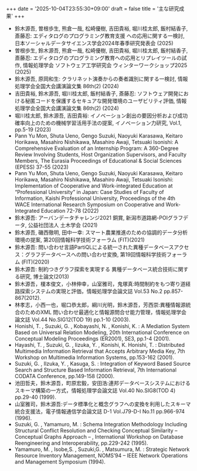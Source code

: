 +++
date = '2025-10-04T23:55:30+09:00'
draft = false
title = '主な研究成果'
+++
* 鈴木源吾, 曽根歩生, 熊倉一哉, 松崎優樹, 吉田貴裕, 堀川桂太郎, 飯村結香子, 斎藤忍: エディタログのプログラミング教育支援 への応用に関する一検討, 日本ソーシャルデータサイエンス学会2024年春季研究発表会 (2025)
* 曽根歩生, 鈴木源吾, 熊倉一哉, 松崎優樹, 吉田貴裕, 堀川桂太郎, 飯村結香子, 斎藤忍: エディタログのプログラミング教育への応用とリプレイツールの試作, 情報処理学会 ソフトウェア工学研究会 ウィンターワークショップ2025 (2025)  
* 鈴木源吾, 原岡和生: クラリネット演奏からの奏者識別に関する一検討, 情報処理学会全国大会講演論文集 86th(2) (2024)
* 吉田貴裕, 鈴木源吾, 堀川桂太郎, 飯村結香子, 斎藤忍: ソフトウェア開発における秘匿コードを保護するセキュアな開発環境のユーザビリティ評価, 情報処理学会全国大会講演論文集 86th(2) (2024)
* 堀川桂太郎, 鈴木源吾, 吉田貴裕: イノベーション創出の要因分析および成功確率向上のための機械学習活用手法の提案, イノベーション力研究, Vol.1, pp.5-19 (2023)
* Pann Yu Mon, Shuta Ueno, Gengo Suzuki, Naoyuki Karasawa, Keitaro Horikawa, Masahiro Nishikawa, Masahiro Awaji, Tetsuaki Isonishi: A Comprehensive Evaluation of an Internship Program: A 360-Degree Review Involving Students, Host Organization Supervisors, and Faculty Members, The Eurasia Proceedings of Educational & Social Sciences (EPESS) 37-55 (2023)
* Pann Yu Mon, Shuta Ueno, Gengo Suzuki, Naoyuki Karasawa, Keitaro Horikawa, Masahiro Nishikawa, Masahiro Awaji, Tetsuaki Isonishi: Implementation of Cooperative and Work-integrated Education at “Professional University” in Japan: Case Studies of Faculty of Information, Kaishi Professional University, Proceedings of the 4th WACE International Research Symposium on Cooperative and Work-Integrated Education 72-78 (2022)
* 鈴木源吾: アーバンデータチャレンジ2021 銅賞, 新潟市道路網-POIグラフデータ, 公益社団法人 土木学会 (2021)
* 鈴木源吾, 磯西徹明, 田中一幸: スマート農業推進のための協調的データ分析環境の提案, 第20回情報科学技術フォーラム (FIT)(2021)
* 鈴木源吾: 問い合わせ言語PartiQLによる統⼀された異種データベースアクセス：グラフデータベースへの問い合わせ変換, 第19回情報科学技術フォーラム (FIT)(2020)
* 鈴木源吾: 制約つきグラフ探索を実現する 異種データベース統合技術に関する研究, 博士論文(2013)
* 鈴木源吾，榎本俊文，小林伸幸，山室雅司，鬼塚真:時間制約をもつ寄り道経路探索システムの実現と評価，情報処理学会論文誌 Vol.53 No.2 pp.857-867(2012).
* 林孝志，小西一也，堀口恭太郎，綱川光明，鈴木源吾，芳西崇:異種情報源統合のためのXML 問い合わせ最適化と情報源問合せ能力管理，情報処理学会論文誌 Vol.44 No.SIG12(TOD 19) pp.1-10 (2003).
* Honishi, T. , Suzuki, G. , Kobayashi, N. , Konishi, K. : A Mediation System Based on Universal Relation Modeling, 20th International Conference on Conceptual Modeling Proceedings (ER2001), SE3, pp.1-4 (2001).
* Hayashi, T. , Suzuki, G. , Iizuka, Y. , Konishi, K. Honishi, T. : Distributed Multimedia Information Retrieval that Accepts Arbitrary Media Key, 7th Workshop on Multimedia Information Systems, pp.153-162 (2001).
* Suzuki, G. , IIzuka, Y. , Kasuga, S. : Integration of Keyword Based Source Search and Structure Based Information Retrieval, 7th International CODATA Conference, pp.149-158 (2000).
* 池田哲夫，鈴木源吾，町原宏毅，安田浩:連邦データベースシステムにおけるスキーマ構築の一方式，情報処理学会論文誌 Vol.40 No.SIG8(TOD 4) pp.29-40 (1999).
* 山室雅司，鈴木源吾:データ標準化と概念グラフへの変換を利用したスキーマ統合支援法，電子情報通信学会論文誌 D-1 Vol.J79-D-I No.11 pp.966-974 (1996).
* Suzuki, G. , Yamamuro, M. : Schema Integration Methodology Including Structural Conflict Resolution and Checking Conceptual Similarity – Conceptual Graphs Approach – , International Workshop on Database Reengineering and Interoperability, pp.229-242 (1995).
* Yamamuro, M. , Isobe,S. , Suzuki,G. , Matsumura, M. : Strategic Network Resource Inventory Management, NOMS’94 – IEEE Network Operations and Management Symposium (1994).